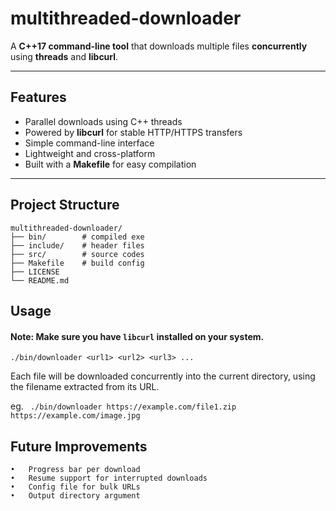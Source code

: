 # multithreaded-downloader

A **C++17 command-line tool** that downloads multiple files **concurrently** using **threads** and **libcurl**.

---

## Features

- Parallel downloads using C++ threads  
- Powered by **libcurl** for stable HTTP/HTTPS transfers  
- Simple command-line interface  
- Lightweight and cross-platform  
- Built with a **Makefile** for easy compilation  

---

## Project Structure
```
multithreaded-downloader/
├── bin/        # compiled exe
├── include/    # header files
├── src/        # source codes
├── Makefile    # build config
├── LICENSE     
└── README.md
``` 

## Usage
#### Note: Make sure you have `libcurl` installed on your system.
```
./bin/downloader <url1> <url2> <url3> ...
```

Each file will be downloaded concurrently into the current directory, using the filename extracted from its URL.

eg. ``` ./bin/downloader https://example.com/file1.zip https://example.com/image.jpg```

## Future Improvements
	•	Progress bar per download
	•	Resume support for interrupted downloads
	•	Config file for bulk URLs
	•	Output directory argument

